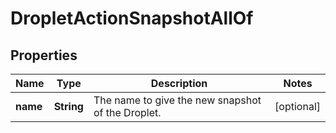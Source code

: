 

# DropletActionSnapshotAllOf


## Properties

| Name | Type | Description | Notes |
|------------ | ------------- | ------------- | -------------|
|**name** | **String** | The name to give the new snapshot of the Droplet. |  [optional] |



